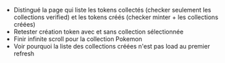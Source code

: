 - Distingué la page qui liste les tokens collectés (checker seulement les collections verified) et les tokens créés (checker minter + les collections créées)
- Retester création token avec et sans collection sélectionnée  
- Finir infinite scroll pour la collection Pokemon
- Voir pourquoi la liste des collections créées n'est pas load au premier refresh

